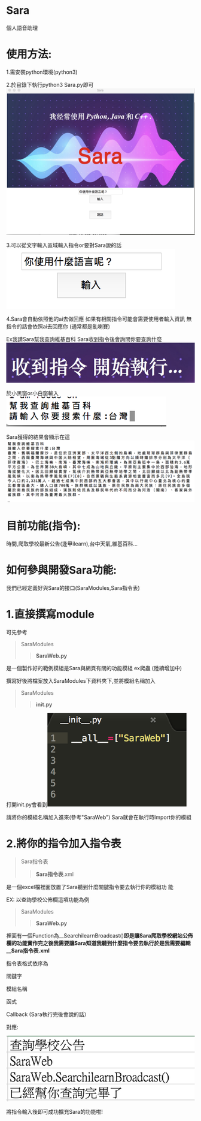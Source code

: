 # Sara
個人語音助理

 使用方法:
=
1.需安裝python環境(python3)

2.於目錄下執行python3 Sara.py即可 ![](pngs/Saratitle.png)


3.可以從文字輸入區域輸入指令or要對Sara說的話 ![](pngs/input.png) 


4.Sara會自動依照他的ai去做回應 如果有相關指令可能會需要使用者輸入資訊 無指令的話會依照ai去回應你
(通常都是亂喇賽)


Ex我請Sara幫我查詢維基百科 Sara收到指令後會詢問你要查詢什麼 ![](pngs/Getcommand.png)


於小黑窗or小白窗輸入![](pngs/Searching.png)


Sara獲得的結果會顯示在這 ![](pngs/SaraResult.png)



目前功能(指令):
=
時間,爬取學校最新公告(逢甲ilearn),台中天氣,維基百科...


如何參與開發Sara功能:
=
我們已經定義好與Sara的接口(SaraModules,Sara指令表)

1.直接撰寫module
==

可先參考
>SaraModules
>>__SaraWeb.py__

是一個製作好的範例模組是Sara與網頁有關的功能模組 ex爬蟲 (陸續增加中)

撰寫好後將檔案放入SaraModules下資料夾下,並將模組名稱加入
>SaraModules
>>__init.py__


打開init.py會看到![](pngs/init.py.png)


請將你的模組名稱加入進來(參考"SaraWeb") Sara就會在執行時Import你的模組

2.將你的指令加入指令表
==

>Sara指令表
>>__Sara指令表__.xml


是一個excel檔裡面放置了Sara聽到什麼關鍵指令要去執行你的模組功                        能 

EX: 以查詢學校公佈欄這項功能為例
>SaraModules
>>__SaraWeb.py__

裡面有一個Function為__SearchilearnBroadcast()__即是讓Sara爬取學校網站公佈欄的功能實作完之後我需要讓Sara知道我聽到什麼指令要去執行於是我需要編輯__Sara指令表.xml__

指令表格式依序為 

關鍵字

模組名稱

函式

Callback (Sara執行完後會說的話）

對應:

![](pngs/xml.png)

將指令輸入後即可成功擴充Sara的功能啦!
              
